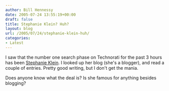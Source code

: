 ```yaml
---
author: Bill Hennessy
date: 2005-07-24 13:55:19+00:00
draft: false
title: Stephanie Klein? Huh?
layout: blog
url: /2005/07/24/stephanie-klein-huh/
categories:
- Latest
---
```


I saw that the number one search phase on Technorati for the past 3 hours has been [Stephanie Klein](https://stephanieklein.blogs.com/greek_tragedy/).  I looked up her blog (she's a blogger), and read a couple of entries.  Pretty good writing, but I don't get the mania.

Does anyone know what the deal is?  Is she famous for anything besides blogging?  
